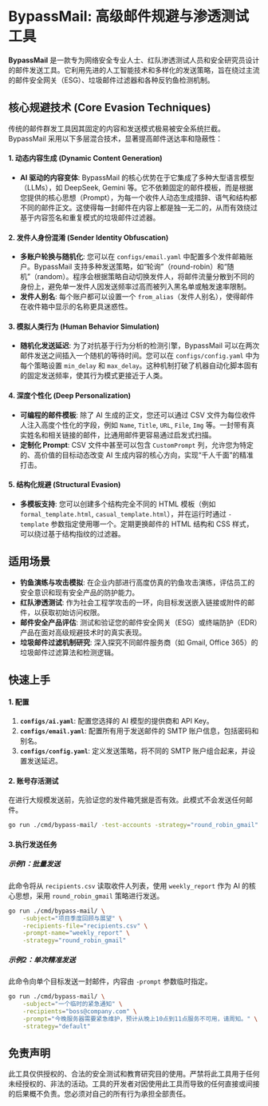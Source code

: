# BypassMail: 高级邮件规避与渗透测试工具

**BypassMail** 是一款专为网络安全专业人士、红队渗透测试人员和安全研究员设计的邮件发送工具。它利用先进的人工智能技术和多样化的发送策略，旨在绕过主流的邮件安全网关（ESG）、垃圾邮件过滤器和各种反钓鱼检测机制。

## 核心规避技术 (Core Evasion Techniques)

传统的邮件群发工具因其固定的内容和发送模式极易被安全系统拦截。BypassMail 采用以下多层混合技术，显著提高邮件送达率和隐蔽性：

#### 1. **动态内容生成 (Dynamic Content Generation)**
- **AI 驱动的内容变体**: BypassMail 的核心优势在于它集成了多种大型语言模型（LLMs），如 DeepSeek, Gemini 等。它不依赖固定的邮件模板，而是根据您提供的核心思想（Prompt），为每一个收件人动态生成措辞、语气和结构都不同的邮件正文。这使得每一封邮件在内容上都是独一无二的，从而有效绕过基于内容签名和重复模式的垃圾邮件过滤器。

#### 2. **发件人身份混淆 (Sender Identity Obfuscation)**
- **多账户轮换与随机化**: 您可以在 `configs/email.yaml` 中配置多个发件邮箱账户。BypassMail 支持多种发送策略，如“轮询”（round-robin）和“随机”（random）。程序会根据策略自动切换发件人，将邮件流量分散到不同的身份上，避免单一发件人因发送频率过高而被列入黑名单或触发速率限制。
- **发件人别名**: 每个账户都可以设置一个 `from_alias`（发件人别名），使得邮件在收件箱中显示的名称更具迷惑性。

#### 3. **模拟人类行为 (Human Behavior Simulation)**
- **随机化发送延迟**: 为了对抗基于行为分析的检测引擎，BypassMail 可以在两次邮件发送之间插入一个随机的等待时间。您可以在 `configs/config.yaml` 中为每个策略设置 `min_delay` 和 `max_delay`。这种机制打破了机器自动化脚本固有的固定发送频率，使其行为模式更接近于人类。

#### 4. **深度个性化 (Deep Personalization)**
- **可编程的邮件模板**: 除了 AI 生成的正文，您还可以通过 CSV 文件为每位收件人注入高度个性化的字段，例如 `Name`, `Title`, `URL`, `File`, `Img` 等。一封带有真实姓名和相关链接的邮件，比通用邮件更容易通过启发式扫描。
- **定制化 Prompt**: CSV 文件中甚至可以包含 `CustomPrompt` 列，允许您为特定的、高价值的目标动态改变 AI 生成内容的核心方向，实现“千人千面”的精准打击。

#### 5. **结构化规避 (Structural Evasion)**
- **多模板支持**: 您可以创建多个结构完全不同的 HTML 模板（例如 `formal_template.html`, `casual_template.html`），并在运行时通过 `-template` 参数指定使用哪一个。定期更换邮件的 HTML 结构和 CSS 样式，可以绕过基于结构指纹的过滤器。

## 适用场景

* **钓鱼演练与攻击模拟**: 在企业内部进行高度仿真的钓鱼攻击演练，评估员工的安全意识和现有安全产品的防护能力。
* **红队渗透测试**: 作为社会工程学攻击的一环，向目标发送嵌入链接或附件的邮件，以获取初始访问权限。
* **邮件安全产品评估**: 测试和验证您的邮件安全网关（ESG）或终端防护（EDR）产品在面对高级规避技术时的真实表现。
* **垃圾邮件过滤机制研究**: 深入探究不同邮件服务商（如 Gmail, Office 365）的垃圾邮件过滤算法和检测逻辑。

## 快速上手

#### 1. 配置

1.  **`configs/ai.yaml`**: 配置您选择的 AI 模型的提供商和 API Key。
2.  **`configs/email.yaml`**: 配置所有用于发送邮件的 SMTP 账户信息，包括密码和别名。
3.  **`configs/config.yaml`**: 定义发送策略，将不同的 SMTP 账户组合起来，并设置发送延迟。

#### 2. 账号存活测试

在进行大规模发送前，先验证您的发件箱凭据是否有效。此模式不会发送任何邮件。
```bash
go run ./cmd/bypass-mail/ -test-accounts -strategy="round_robin_gmail"
```

#### 3.执行发送任务
##### 示例1：批量发送

此命令将从 `recipients.csv` 读取收件人列表，使用 `weekly_report` 作为 AI 的核心思想，采用 `round_robin_gmail` 策略进行发送。

```bash
go run ./cmd/bypass-mail/ \
    -subject="项目季度回顾与展望" \
    -recipients-file="recipients.csv" \
    -prompt-name="weekly_report" \
    -strategy="round_robin_gmail"
```

##### 示例2：单次精准发送
此命令向单个目标发送一封邮件，内容由 `-prompt` 参数临时指定。

```bash
go run ./cmd/bypass-mail/ \
    -subject="一个临时的紧急通知" \
    -recipients="boss@company.com" \
    -prompt="今晚服务器需要紧急维护，预计从晚上10点到11点服务不可用，请周知。" \
    -strategy="default"
```

## 免责声明
此工具仅供授权的、合法的安全测试和教育研究目的使用。严禁将此工具用于任何未经授权的、非法的活动。工具的开发者对因使用此工具而导致的任何直接或间接的后果概不负责。您必须对自己的所有行为承担全部责任。